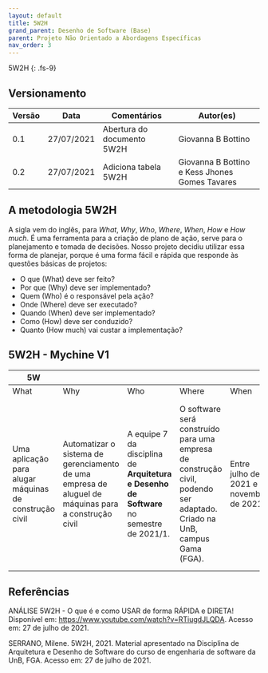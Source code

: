 ```yaml
---
layout: default
title: 5W2H
grand_parent: Desenho de Software (Base)
parent: Projeto Não Orientado a Abordagens Específicas
nav_order: 3
---
```


5W2H
{: .fs-9}

## Versionamento

|Versão | Data | Comentários | Autor(es) |
|-------|------|-------------|-----------|
|0.1|27/07/2021| Abertura do documento 5W2H| Giovanna B Bottino|
|0.2|27/07/2021| Adiciona tabela 5W2H | Giovanna B Bottino e Kess Jhones Gomes Tavares|

## A metodologia 5W2H

A sigla vem do inglês, para _What_, _Why_, _Who_, _Where_, _When_, _How_ e _How much_. É uma ferramenta para a criação de plano de ação, serve para o planejamento e tomada de decisões. Nosso projeto decidiu utilizar essa forma de planejar, porque é uma forma fácil e rápida que responde às questões básicas de projetos: 

- O que (What) deve ser feito?
- Por que (Why) deve ser implementado?
- Quem (Who) é o responsável pela ação?
- Onde (Where) deve ser executado?
- Quando (When) deve ser implementado?
- Como (How) deve ser conduzido?
- Quanto (How much) vai custar a implementação?

## 5W2H - Mychine V1

| 5W |  | |  |  | 2H |  |
|-------|------|------|------|------|------|------|
| What | Why | Who | Where | When | How | How Much |
| Uma aplicação para alugar máquinas de construção civil | Automatizar o sistema de gerenciamento de uma empresa de aluguel de máquinas para a construção civil | A equipe 7 da disciplina de **Arquitetura e Desenho de Software** no semestre de 2021/1. | O software será construído para uma empresa de construção civil, podendo ser adaptado. Criado na UnB, campus Gama (FGA). | Entre julho de 2021 e novembro de 2021  | Uma solução web responsiva disponível para diversas plataformas. Utilizando Node Js e o framework React Js. Iremos utilizar metodologia SCRUM para a gerenciamento e planejamento do projeto. | Em base de estimativa de trabalhadores dos estudantes, internet, energia elétrica e hospedagem do site |

## Referências

ANÁLISE 5W2H - O que é e como USAR de forma RÁPIDA e DIRETA! Disponível em: https://www.youtube.com/watch?v=RTiugdJLQDA. Acesso em: 27 de julho de 2021.

SERRANO, Milene. 5W2H, 2021. Material apresentado na Disciplina de Arquitetura e Desenho de Software do curso de engenharia de software da UnB, FGA. Acesso em: 27 de julho de 2021.


